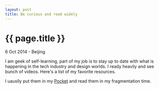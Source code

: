 ```yaml
---
layout: post
title: Be curious and read widely
---
```


{{ page.title }}
================

<p class="meta">6 Oct 2014 - Beijing</p>

I am geek of self-learning, part of my job is to stay up to date with what is happening in the tech industry and design worlds. I ready heavily and see bunch of videos. Here's a list of my favorite resources.

I uauslly put them in my [Pocket](http://getpocket.com/) and read them in my fragmentation time.